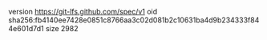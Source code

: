 version https://git-lfs.github.com/spec/v1
oid sha256:fb4140ee7428e0851c8766aa3c02d081b2c10631ba4d9b234333f844e601d7d1
size 2982
